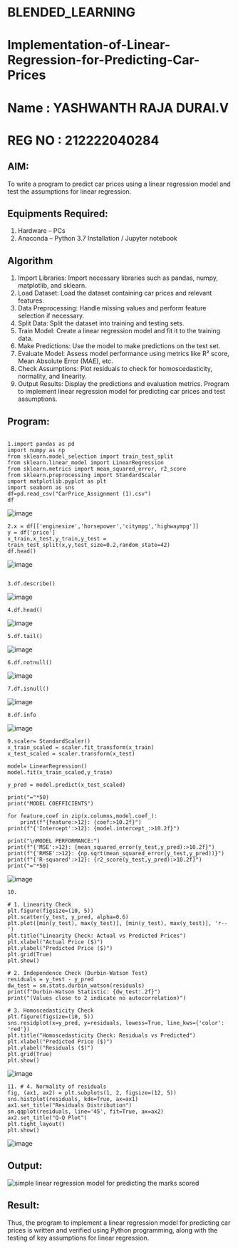 # BLENDED_LEARNING
# Implementation-of-Linear-Regression-for-Predicting-Car-Prices
# Name : YASHWANTH RAJA DURAI.V
# REG NO : 212222040284
## AIM:
To write a program to predict car prices using a linear regression model and test the assumptions for linear regression.

## Equipments Required:
1. Hardware – PCs
2. Anaconda – Python 3.7 Installation / Jupyter notebook

## Algorithm
1. Import Libraries:
Import necessary libraries such as pandas, numpy, matplotlib, and sklearn.
2. Load Dataset:
Load the dataset containing car prices and relevant features.
3. Data Preprocessing:
Handle missing values and perform feature selection if necessary.
4. Split Data:
Split the dataset into training and testing sets.
5. Train Model:
Create a linear regression model and fit it to the training data.
6. Make Predictions:
Use the model to make predictions on the test set.
7. Evaluate Model:
Assess model performance using metrics like R² score, Mean Absolute Error (MAE), etc.
8. Check Assumptions:
Plot residuals to check for homoscedasticity, normality, and linearity.
9. Output Results:
Display the predictions and evaluation metrics.
Program to implement linear regression model for predicting car prices and test assumptions.
## Program:
```

1.import pandas as pd
import numpy as np
from sklearn.model_selection import train_test_split
from sklearn.linear_model import LinearRegression
from sklearn.metrics import mean_squared_error, r2_score
from sklearn.preprocessing import StandardScaler
import matplotlib.pyplot as plt
import seaborn as sns
df=pd.read_csv("CarPrice_Assignment (1).csv")
df
````

![image](https://github.com/user-attachments/assets/48b27cbf-f555-4656-8897-c5de4544e051)


```
2.x = df[['enginesize','horsepower','citympg','highwaympg']]
y = df['price']
x_train,x_test,y_train,y_test = train_test_split(x,y,test_size=0.2,random_state=42)
df.head()
```
![image](https://github.com/user-attachments/assets/05eb1cdd-2844-4c61-868e-7e09cf796c39)

```

3.df.describe()
```
![image](https://github.com/user-attachments/assets/6833f439-eebb-4aff-a54b-a080393ad617)

```
4.df.head()
```
![image](https://github.com/user-attachments/assets/924d2ee1-b22c-49ba-8f4a-02b82316fcae)

```
5.df.tail()
```
![image](https://github.com/user-attachments/assets/b1bb9a1a-7ed8-448e-bfdb-f27ddfc915c7)

```
6.df.notnull()
```
![image](https://github.com/user-attachments/assets/ef87254c-7dee-4171-b717-935297634614)

```
7.df.isnull()
```
![image](https://github.com/user-attachments/assets/8767a725-faea-448f-972f-cc5ec7518cb6)

```
8.df.info
```
![image](https://github.com/user-attachments/assets/b6b305db-2980-4fc2-ac5f-1f55380f343f)

```
9.scaler= StandardScaler()
x_train_scaled = scaler.fit_transform(x_train)
x_test_scaled = scaler.transform(x_test)

model= LinearRegression()
model.fit(x_train_scaled,y_train)

y_pred = model.predict(x_test_scaled)

print("="*50)
print("MODEL COEFFICIENTS")

for feature,coef in zip(x.columns,model.coef_):
    print(f"{feature:>12}: {coef:>10.2f}")
print(f"{'Intercept':>12}: {model.intercept_:>10.2f}")

print("\nMODEL PERFORMANCE:")
print(f"{'MSE':>12}: {mean_squared_error(y_test,y_pred):>10.2f}")
print(f"{'RMSE':>12}: {np.sqrt(mean_squared_error(y_test,y_pred))}")
print(f"{'R-squared':>12}: {r2_score(y_test,y_pred):>10.2f}")
print("="*50)
```
![image](https://github.com/user-attachments/assets/fdc35c5e-953b-47fa-b685-44d8387c19f0)


```
10.

# 1. Linearity Check
plt.figure(figsize=(10, 5))
plt.scatter(y_test, y_pred, alpha=0.6)
plt.plot([min(y_test), max(y_test)], [min(y_test), max(y_test)], 'r--')
plt.title("Linearity Check: Actual vs Predicted Prices")
plt.xlabel("Actual Price ($)")
plt.ylabel("Predicted Price ($)")
plt.grid(True)
plt.show()

# 2. Independence Check (Durbin-Watson Test)
residuals = y_test - y_pred
dw_test = sm.stats.durbin_watson(residuals)
print(f"Durbin-Watson Statistic: {dw_test:.2f}")
print("(Values close to 2 indicate no autocorrelation)")

# 3. Homoscedasticity Check
plt.figure(figsize=(10, 5))
sns.residplot(x=y_pred, y=residuals, lowess=True, line_kws={'color': 'red'})
plt.title("Homoscedasticity Check: Residuals vs Predicted")
plt.xlabel("Predicted Price ($)")
plt.ylabel("Residuals ($)")
plt.grid(True)
plt.show()
```
![image](https://github.com/user-attachments/assets/24e24b7b-acb1-4982-9374-d2380920f649)

```
11. # 4. Normality of residuals
fig, (ax1, ax2) = plt.subplots(1, 2, figsize=(12, 5))
sns.histplot(residuals, kde=True, ax=ax1)
ax1.set_title("Residuals Distribution")
sm.qqplot(residuals, line='45', fit=True, ax=ax2)
ax2.set_title("Q-Q Plot")
plt.tight_layout()
plt.show()

```
![image](https://github.com/user-attachments/assets/1d246029-4e79-4d69-8526-f60f904d9a36)


## Output:
![simple linear regression model for predicting the marks scored](sam.png)


## Result:
Thus, the program to implement a linear regression model for predicting car prices is written and verified using Python programming, along with the testing of key assumptions for linear regression.

